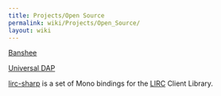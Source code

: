 ```yaml
---
title: Projects/Open Source
permalink: wiki/Projects/Open_Source/
layout: wiki
---
```


[Banshee](/wiki/Projects/Open_Source/Banshee "wikilink")

[Universal DAP](/wiki/Projects/Open_Source/Universal_DAP "wikilink")

[lirc-sharp](/wiki/Projects/Open_Source/Lirc-sharp "wikilink") is a set of
Mono bindings for the [LIRC](http://www.lirc.org/) Client Library.
